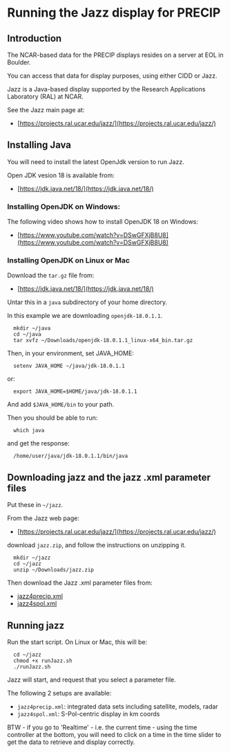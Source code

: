 # Running the Jazz display for PRECIP

## Introduction

The NCAR-based data for the PRECIP displays resides on a server at EOL in Boulder.

You can access that data for display purposes, using either CIDD or Jazz.

Jazz is a Java-based display supported by the Research Applications Laboratory (RAL) at NCAR.

See the Jazz main page at:

* [https://projects.ral.ucar.edu/jazz/](https://projects.ral.ucar.edu/jazz/)

## Installing Java

You will need to install the latest OpenJdk version to run Jazz.

Open JDK vesion 18 is available from:

* [https://jdk.java.net/18/](https://jdk.java.net/18/)

### Installing OpenJDK on Windows:

The following video shows how to install OpenJDK 18 on Windows:

* [https://www.youtube.com/watch?v=DSwGFXjB8U8](https://www.youtube.com/watch?v=DSwGFXjB8U8)

### Installing OpenJDK on Linux or Mac

Download the ```tar.gz``` file from:

* [https://jdk.java.net/18/](https://jdk.java.net/18/)

Untar this in a ```java``` subdirectory of your home directory.

In this example we are downloading ```openjdk-18.0.1.1```.

```
  mkdir ~/java
  cd ~/java
  tar xvfz ~/Downloads/openjdk-18.0.1.1_linux-x64_bin.tar.gz
```  

Then, in your environment, set JAVA_HOME:

```
  setenv JAVA_HOME ~/java/jdk-18.0.1.1
```

or:

```
  export JAVA_HOME=$HOME/java/jdk-18.0.1.1
```

And add ```$JAVA_HOME/bin``` to your path.

Then you should be able to run:

```
  which java
```

and get the response:

```
  /home/user/java/jdk-18.0.1.1/bin/java
```

## Downloading jazz and the jazz .xml parameter files

Put these in ```~/jazz```.

From the Jazz web page:

* [https://projects.ral.ucar.edu/jazz/](https://projects.ral.ucar.edu/jazz/)

download ```jazz.zip```, and follow the instructions on unzipping it.

```
  mkdir ~/jazz
  cd ~/jazz
  unzip ~/Downloads/jazz.zip
```

Then download the Jazz .xml parameter files from:

* [jazz4precip.xml](https://raw.githubusercontent.com/NCAR/lrose-projects-precip/main/projDir/display/params/jazz4precip.xml)
* [jazz4spol.xml](https://raw.githubusercontent.com/NCAR/lrose-projects-precip/main/projDir/display/params/jazz4spol.xml)

## Running jazz

Run the start script. On Linux or Mac, this will be:

```
  cd ~/jazz
  chmod +x runJazz.sh
  ./runJazz.sh
```

Jazz will start, and request that you select a parameter file.

The following 2 setups are available:

* ```jazz4precip.xml```: integrated data sets including satellite, models, radar
* ```jazz4spol.xml```: S-Pol-centric display in km coords

BTW - if you go to 'Realtime' - i.e. the current time - using the time controller at the bottom, you will need to click on a time in the time slider to get the data to retrieve and display correctly.

      
